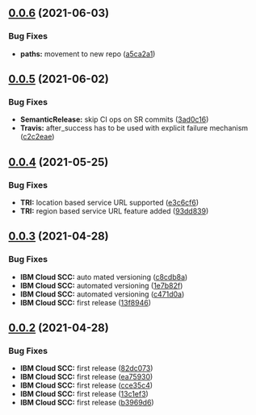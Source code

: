 ## [0.0.6](https://github.com/ibm/scc-go-sdk/compare/v0.0.5...v0.0.6) (2021-06-03)


### Bug Fixes

* **paths:** movement to new repo ([a5ca2a1](https://github.com/ibm/scc-go-sdk/commit/a5ca2a1a745f9a2c5271e18721abf7cad1e3a146))

## [0.0.5](https://github.com/IBM/scc-go-sdk/compare/v0.0.4...v0.0.5) (2021-06-02)


### Bug Fixes

* **SemanticRelease:** skip CI ops on SR commits ([3ad0c16](https://github.com/IBM/scc-go-sdk/commit/3ad0c16a78db76fc8cbff87accc7989bfbcef09b))
* **Travis:** after_success has to be used with explicit failure mechanism ([c2c2eae](https://github.com/IBM/scc-go-sdk/commit/c2c2eae5c51b4c26d8eddb443b430f2bba8dc575))

## [0.0.4](https://github.com/IBM/scc-go-sdk/compare/v0.0.3...v0.0.4) (2021-05-25)


### Bug Fixes

* **TRI:** location based service URL supported ([e3c6cf6](https://github.com/IBM/scc-go-sdk/commit/e3c6cf69b78193e3d89edf119ab10d67c161d0a8))
* **TRI:** region based service URL feature added ([93dd839](https://github.com/IBM/scc-go-sdk/commit/93dd839113eaecc61b3b4fab3f22aac519411085))

## [0.0.3](https://github.com/IBM/scc-go-sdk/compare/v0.0.2...v0.0.3) (2021-04-28)


### Bug Fixes

* **IBM Cloud SCC:** auto mated versioning ([c8cdb8a](https://github.com/IBM/scc-go-sdk/commit/c8cdb8af2b9bf1b5e95bc3ee90994df6ec50c135))
* **IBM Cloud SCC:** automated versioning ([1e7b82f](https://github.com/IBM/scc-go-sdk/commit/1e7b82fb3a83c6c5ecd4bbcfd1bc5cc18578064a))
* **IBM Cloud SCC:** automated versioning ([c471d0a](https://github.com/IBM/scc-go-sdk/commit/c471d0aa87ff97d8d42df40dac35bb2436f96c69))
* **IBM Cloud SCC:** first release ([13f8946](https://github.com/IBM/scc-go-sdk/commit/13f8946cc8809edf70fe60f6d16592570bd3367c))

## [0.0.2](https://github.com/IBM/scc-go-sdk/compare/v0.0.1...v0.0.2) (2021-04-28)


### Bug Fixes

* **IBM Cloud SCC:** first release ([82dc073](https://github.com/IBM/scc-go-sdk/commit/82dc073980507531748a3a985d12b37a5af43019))
* **IBM Cloud SCC:** first release ([ea75930](https://github.com/IBM/scc-go-sdk/commit/ea7593003ff2886684f18a69fd5d5c0b60cb82c0))
* **IBM Cloud SCC:** first release ([cce35c4](https://github.com/IBM/scc-go-sdk/commit/cce35c439b4ff5481ac5beee8a9ec70182575990))
* **IBM Cloud SCC:** first release ([13c1ef3](https://github.com/IBM/scc-go-sdk/commit/13c1ef33a88458fd07e8e1fbdd463d6b0f000b9f))
* **IBM Cloud SCC:** first release ([b3969d6](https://github.com/IBM/scc-go-sdk/commit/b3969d607313499e4007900ac8e5d3d6875def58))
